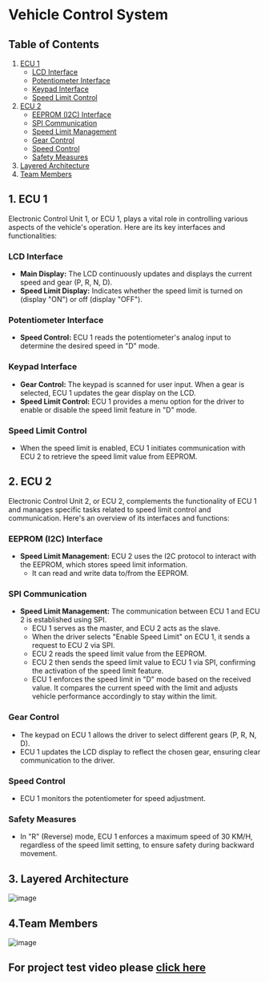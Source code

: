 # Vehicle Control System

## Table of Contents

1. [ECU 1](#ECU-1)
   - [LCD Interface](#lcd-interface)
   - [Potentiometer Interface](#potentiometer-interface)
   - [Keypad Interface](#keypad-interface)
   - [Speed Limit Control](#speed-limit-control)
2. [ECU 2](#ECU-2)
   - [EEPROM (I2C) Interface](#eeprom-i2c-interface)
   - [SPI Communication](#spi-communication)
   - [Speed Limit Management](#speed-limit-management)
   - [Gear Control](#gear-control)
   - [Speed Control](#speed-control)
   - [Safety Measures](#safety-measures)
3. [Layered Architecture](#Layered-Architecture)
4. [Team Members](#Team-Members)



## 1. ECU 1 <a name="ECU-1"></a>

Electronic Control Unit 1, or ECU 1, plays a vital role in controlling various aspects of the vehicle's operation. Here are its key interfaces and functionalities:

### LCD Interface <a name="lcd-interface"></a>

- **Main Display:** The LCD continuously updates and displays the current speed and gear (P, R, N, D).
- **Speed Limit Display:** Indicates whether the speed limit is turned on (display "ON") or off (display "OFF").

### Potentiometer Interface <a name="potentiometer-interface"></a>

- **Speed Control:** ECU 1 reads the potentiometer's analog input to determine the desired speed in "D" mode.

### Keypad Interface <a name="keypad-interface"></a>

- **Gear Control:** The keypad is scanned for user input. When a gear is selected, ECU 1 updates the gear display on the LCD.
- **Speed Limit Control:** ECU 1 provides a menu option for the driver to enable or disable the speed limit feature in "D" mode.

### Speed Limit Control <a name="speed-limit-control"></a>

- When the speed limit is enabled, ECU 1 initiates communication with ECU 2 to retrieve the speed limit value from EEPROM.

## 2. ECU 2 <a name="ECU-2"></a>

Electronic Control Unit 2, or ECU 2, complements the functionality of ECU 1 and manages specific tasks related to speed limit control and communication. Here's an overview of its interfaces and functions:

### EEPROM (I2C) Interface <a name="eeprom-i2c-interface"></a>

- **Speed Limit Management:** ECU 2 uses the I2C protocol to interact with the EEPROM, which stores speed limit information.
  - It can read and write data to/from the EEPROM.

### SPI Communication <a name="spi-communication"></a>

- **Speed Limit Management:** The communication between ECU 1 and ECU 2 is established using SPI.
  - ECU 1 serves as the master, and ECU 2 acts as the slave.
  - When the driver selects "Enable Speed Limit" on ECU 1, it sends a request to ECU 2 via SPI.
  - ECU 2 reads the speed limit value from the EEPROM.
  - ECU 2 then sends the speed limit value to ECU 1 via SPI, confirming the activation of the speed limit feature.
  - ECU 1 enforces the speed limit in "D" mode based on the received value. It compares the current speed with the limit and adjusts vehicle performance accordingly to stay within the limit.

### Gear Control <a name="gear-control"></a>

- The keypad on ECU 1 allows the driver to select different gears (P, R, N, D).
- ECU 1 updates the LCD display to reflect the chosen gear, ensuring clear communication to the driver.

### Speed Control <a name="speed-control"></a>

- ECU 1 monitors the potentiometer for speed adjustment.

### Safety Measures <a name="safety-measures"></a>

- In "R" (Reverse) mode, ECU 1 enforces a maximum speed of 30 KM/H, regardless of the speed limit setting, to ensure safety during backward movement.

## 3. Layered Architecture <a name="Layered-Architecture"></a>
![image](https://github.com/mohameddmahmoudd/Vehicle-Control-System/assets/52659572/5ee5af2a-0fe5-4222-ae07-aca344d18887)

## 4.Team Members <a name="Team-Members"></a>
![image](https://github.com/mohameddmahmoudd/Vehicle-Control-System/assets/52659572/0425376f-92c2-487d-b221-fd2c9848f0c1)

## For project test video please [click here](https://drive.google.com/drive/folders/1Ld8JO0gpLGcbVaCOjtVTvjn_wL4lZBCQ?usp=sharing) 